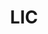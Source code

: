 ---
title: "LIC"
description: "lic description"
slug: "https://www.addressfinder.co.nz"
primaryImage: './primary-image.png'
---